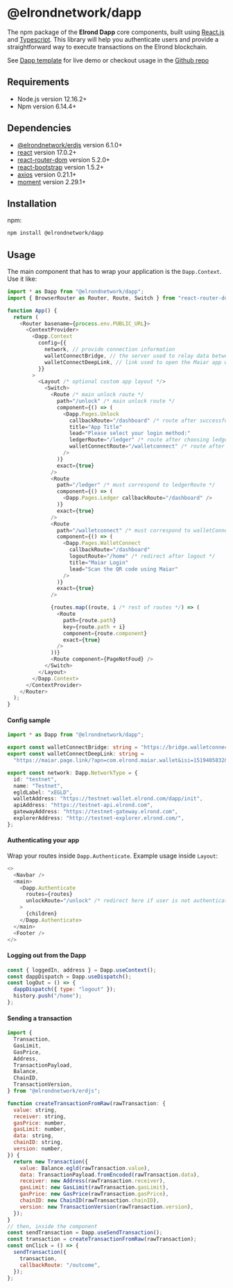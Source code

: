 # @elrondnetwork/dapp

The npm package of the **Elrond Dapp** core components, built using [React.js](https://reactjs.org/) and [Typescript](https://www.typescriptlang.org/).
This library will help you authenticate users and provide a straightforward way to execute transactions on the Elrond blockchain.

See [Dapp template](https://dapp-template.elrond.com/) for live demo or checkout usage in the [Github repo](https://github.com/ElrondNetwork/dapp-template)

## Requirements

- Node.js version 12.16.2+
- Npm version 6.14.4+

## Dependencies

- [@elrondnetwork/erdjs](https://www.npmjs.com/package/@elrondnetwork/erdjs) version 6.1.0+
- [react](https://reactjs.org/) version 17.0.2+
- [react-router-dom](https://www.npmjs.com/package/react-router-dom) version 5.2.0+
- [react-bootstrap](https://www.npmjs.com/package/react-bootstrap) version 1.5.2+
- [axios](https://www.npmjs.com/package/axios) version 0.21.1+
- [moment](https://www.npmjs.com/package/moment) version 2.29.1+

## Installation

npm:

```bash
npm install @elrondnetwork/dapp
```

## Usage

The main component that has to wrap your application is the `Dapp.Context`. Use it like:

```javascript
import * as Dapp from "@elrondnetwork/dapp";
import { BrowserRouter as Router, Route, Switch } from "react-router-dom";

function App() {
  return (
    <Router basename={process.env.PUBLIC_URL}>
      <ContextProvider>
        <Dapp.Context
          config={{
            network, // provide connection information
            walletConnectBridge, // the server used to relay data between the Dapp and the Wallet
            walletConnectDeepLink, // link used to open the Maiar app with the connection details
          }}
        >
          <Layout /* optional custom app layout */>
            <Switch>
              <Route /* main unlock route */
                path="/unlock" /* main unlock route */
                component={() => (
                  <Dapp.Pages.Unlock
                    callbackRoute="/dashboard" /* route after successfull login */
                    title="App Title"
                    lead="Please select your login method:"
                    ledgerRoute="/ledger" /* route after choosing ledger login */
                    walletConnectRoute="/walletconnect" /* route after choosing Maiar login */
                  />
                )}
                exact={true}
              />
              <Route
                path="/ledger" /* must correspond to ledgerRoute */
                component={() => (
                  <Dapp.Pages.Ledger callbackRoute="/dashboard" />
                )}
                exact={true}
              />
              <Route
                path="/walletconnect" /* must correspond to walletConnectRoute */
                component={() => (
                  <Dapp.Pages.WalletConnect
                    callbackRoute="/dashboard"
                    logoutRoute="/home" /* redirect after logout */
                    title="Maiar Login"
                    lead="Scan the QR code using Maiar"
                  />
                )}
                exact={true}
              />

              {routes.map((route, i /* rest of routes */) => (
                <Route
                  path={route.path}
                  key={route.path + i}
                  component={route.component}
                  exact={true}
                />
              ))}
              <Route component={PageNotFoud} />
            </Switch>
          </Layout>
        </Dapp.Context>
      </ContextProvider>
    </Router>
  );
}
```

#### Config sample

```typescript
import * as Dapp from "@elrondnetwork/dapp";

export const walletConnectBridge: string = "https://bridge.walletconnect.org";
export const walletConnectDeepLink: string =
  "https://maiar.page.link/?apn=com.elrond.maiar.wallet&isi=1519405832&ibi=com.elrond.maiar.wallet&link=https://maiar.com/";

export const network: Dapp.NetworkType = {
  id: "testnet",
  name: "Testnet",
  egldLabel: "xEGLD",
  walletAddress: "https://testnet-wallet.elrond.com/dapp/init",
  apiAddress: "https://testnet-api.elrond.com",
  gatewayAddress: "https://testnet-gateway.elrond.com",
  explorerAddress: "http://testnet-explorer.elrond.com/",
};
```

#### Authenticating your app

Wrap your routes inside `Dapp.Authenticate`. Example usage inside `Layout`:

```javascript
<>
  <Navbar />
  <main>
    <Dapp.Authenticate
      routes={routes}
      unlockRoute="/unlock" /* redirect here if user is not authenticated */
    >
      {children}
    </Dapp.Authenticate>
  </main>
  <Footer />
</>
```

#### Logging out from the Dapp

```javascript
const { loggedIn, address } = Dapp.useContext();
const dappDispatch = Dapp.useDispatch();
const logOut = () => {
  dappDispatch({ type: "logout" });
  history.push("/home");
};
```

#### Sending a transaction

```javascript
import {
  Transaction,
  GasLimit,
  GasPrice,
  Address,
  TransactionPayload,
  Balance,
  ChainID,
  TransactionVersion,
} from "@elrondnetwork/erdjs";

function createTransactionFromRaw(rawTransaction: {
  value: string,
  receiver: string,
  gasPrice: number,
  gasLimit: number,
  data: string,
  chainID: string,
  version: number,
}) {
  return new Transaction({
    value: Balance.egld(rawTransaction.value),
    data: TransactionPayload.fromEncoded(rawTransaction.data),
    receiver: new Address(rawTransaction.receiver),
    gasLimit: new GasLimit(rawTransaction.gasLimit),
    gasPrice: new GasPrice(rawTransaction.gasPrice),
    chainID: new ChainID(rawTransaction.chainID),
    version: new TransactionVersion(rawTransaction.version),
  });
}
// then, inside the component
const sendTransaction = Dapp.useSendTransaction();
const transaction = createTransactionFromRaw(rawTransaction);
const onClick = () => {
  sendTransaction({
    transaction,
    callbackRoute: "/outcome",
  });
};
```
